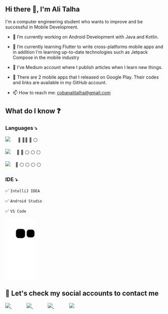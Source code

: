 ## Hi there 👋, I'm Ali Talha 

I'm a computer engineering student who wants to improve and be successful in Mobile Development.



- 🔭 I’m currently working on Android Development with Java and Kotlin.

 - 🌱 I’m currently learning Flutter to write  cross-platforms mobile apps and in addition I'm learning up-to-date technologies such as Jetpack Compose in the mobile industry

- 📝 I've Medium account where I publish articles when I learn new things.

- :iphone: There are 2 mobile apps that I released on Google Play. Their codes and links are available in my GitHub account.

- 📫 How to reach me: cobanalitalha@gmail.com


## What do I know  :question:

### Languages :arrow_heading_down:

<img src="https://cdn.jsdelivr.net/gh/devicons/devicon/icons/java/java-original-wordmark.svg" height="50" />  &nbsp;&nbsp;&nbsp;&nbsp; :large_blue_circle: :large_blue_circle::large_blue_circle: :large_blue_circle: :white_circle:


 <img src="https://cdn.jsdelivr.net/gh/devicons/devicon/icons/kotlin/kotlin-original.svg" height="50" />  &nbsp;&nbsp;&nbsp;  :large_blue_circle: :large_blue_circle: :white_circle: :white_circle: :white_circle:


 <img src="https://cdn.jsdelivr.net/gh/devicons/devicon/icons/flutter/flutter-original.svg" height="50"/> &nbsp;&nbsp;  :large_blue_circle: :white_circle: :white_circle: :white_circle: :white_circle:


### IDE :arrow_heading_down:

:white_check_mark: `IntelliJ IDEA`

:white_check_mark: `Android Studio`

:white_check_mark: `VS Code`


![snake svg](https://github.com/carpodok/carpodok/blob/output/github-contribution-grid-snake.svg)



## :mag_right: Let's check  my social accounts to contact me 


<a href="https://alitalhacoban.medium.com/"><img src="https://user-images.githubusercontent.com/64840495/131394736-53560497-2ece-4339-a2dc-1f723f605cf0.jpeg"   height="35" >  </a>&nbsp;&nbsp;&nbsp;&nbsp;&nbsp;&nbsp;&nbsp;&nbsp;&nbsp;&nbsp;&nbsp;
<a href="https://www.linkedin.com/in/ali-talha-%C3%A7oban-b06286205/"><img src="https://user-images.githubusercontent.com/64840495/131240332-e43862a6-c8ca-493e-bdf9-6623f499e69f.png"   height="35" >  </a>&nbsp;&nbsp;&nbsp;&nbsp;&nbsp;&nbsp;&nbsp;&nbsp;&nbsp;&nbsp;&nbsp;
<a href="https://www.instagram.com/talhalicbn/"><img src="https://user-images.githubusercontent.com/64840495/131240318-0f9be8a3-850d-424b-a576-22a812af3587.png"   height="35" >  </a>&nbsp;&nbsp;&nbsp;&nbsp;&nbsp;&nbsp;&nbsp;&nbsp;&nbsp;&nbsp;&nbsp;
<a href="https://discordapp.com/users/7869/"><img src="https://user-images.githubusercontent.com/64840495/131240333-9fc83a78-4300-4e85-bd9b-48b3d1fd33f4.png"   height="35" >  </a>




